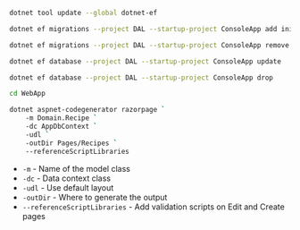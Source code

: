 ```bash
dotnet tool update --global dotnet-ef
```

```bash
dotnet ef migrations --project DAL --startup-project ConsoleApp add initial
```

```bash
dotnet ef migrations --project DAL --startup-project ConsoleApp remove
```

```bash
dotnet ef database --project DAL --startup-project ConsoleApp update
```

```bash
dotnet ef database --project DAL --startup-project ConsoleApp drop
```

```bash
cd WebApp

dotnet aspnet-codegenerator razorpage `
    -m Domain.Recipe `
    -dc AppDbContext `
    -udl `
    -outDir Pages/Recipes `
    --referenceScriptLibraries
```

* `-m` - Name of the model class
* `-dc` - Data context class
* `-udl` - Use default layout
* `-outDir` - Where to generate the output
* `--referenceScriptLibraries` - Add validation scripts on Edit and Create pages